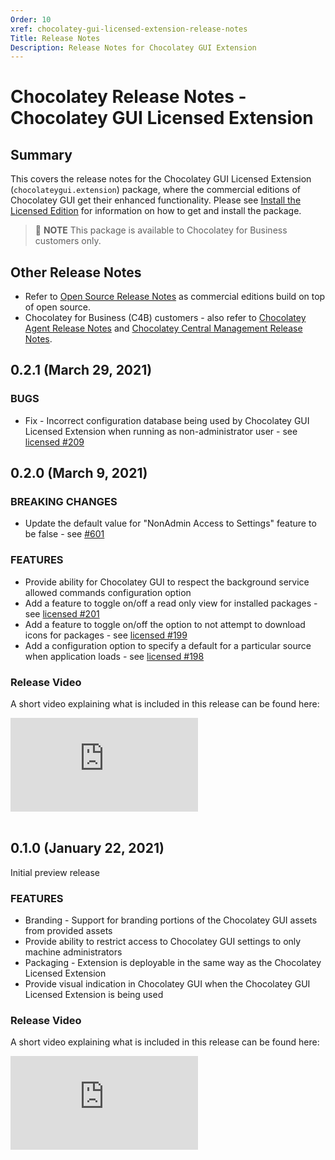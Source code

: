 ```yaml
---
Order: 10
xref: chocolatey-gui-licensed-extension-release-notes
Title: Release Notes
Description: Release Notes for Chocolatey GUI Extension
---
```


# Chocolatey Release Notes - Chocolatey GUI Licensed Extension
## Summary
This covers the release notes for the Chocolatey GUI Licensed Extension (`chocolateygui.extension`) package, where the commercial editions of Chocolatey GUI get their enhanced functionality.
Please see [Install the Licensed Edition](xref:setup-chocolatey-gui-licensed) for information on how to get and install the package.

> :memo: **NOTE** This package is available to Chocolatey for Business customers only.

## Other Release Notes
* Refer to [Open Source Release Notes](xref:floss-release-notes) as commercial editions build on top of open source.
* Chocolatey for Business (C4B) customers - also refer to [Chocolatey Agent Release Notes](xref:agent-release-notes) and [Chocolatey Central Management Release Notes](xref:ccm-release-notes).

## 0.2.1 (March 29, 2021)

### BUGS
* Fix - Incorrect configuration database being used by Chocolatey GUI Licensed Extension when running as non-administrator user - see [licensed #209](https://github.com/chocolatey/chocolatey-licensed-issues/issues/209)

## 0.2.0 (March 9, 2021)

### BREAKING CHANGES
* Update the default value for "NonAdmin Access to Settings" feature to be false - see [#601](https://github.com/chocolatey/ChocolateyGUI/issues/601)

### FEATURES
* Provide ability for Chocolatey GUI to respect the background service allowed commands configuration option
* Add a feature to toggle on/off a read only view for installed packages - see [licensed #201](https://github.com/chocolatey/chocolatey-licensed-issues/issues/201)
* Add a feature to toggle on/off the option to not attempt to download icons for packages - see [licensed #199](https://github.com/chocolatey/chocolatey-licensed-issues/issues/199)
* Add a configuration option to specify a default for a particular source when application loads - see [licensed #198](https://github.com/chocolatey/chocolatey-licensed-issues/issues/198)

### Release Video

A short video explaining what is included in this release can be found here:

<p>
<div class="ratio ratio-16x9">
    <iframe src="https://www.youtube.com/embed/tug8P1wxXmY?list=PL84yg23i9GBjSzAEmtCqSLf2us_LLIDwZ" frameborder="0" allow="autoplay; encrypted-media" allowfullscreen>
    </iframe>
</div>
<br>
</p>

## 0.1.0 (January 22, 2021)

Initial preview release

### FEATURES
* Branding - Support for branding portions of the Chocolatey GUI assets from provided assets
* Provide ability to restrict access to Chocolatey GUI settings to only machine administrators
* Packaging - Extension is deployable in the same way as the Chocolatey Licensed Extension
* Provide visual indication in Chocolatey GUI when the Chocolatey GUI Licensed Extension is being used

### Release Video

A short video explaining what is included in this release can be found here:

<p>
<div class="ratio ratio-16x9">
    <iframe src="https://www.youtube.com/embed/kypWt1UyVwg?list=PL84yg23i9GBjSzAEmtCqSLf2us_LLIDwZ" frameborder="0" allow="autoplay; encrypted-media" allowfullscreen>
    </iframe>
</div>
<br>
</p>
